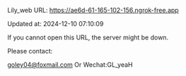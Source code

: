 Lily_web URL: https://ae6d-61-165-102-156.ngrok-free.app

Updated at: 2024-12-10 07:10:09

If you cannot open this URL, the server might be down.

Please contact: 

goley04@foxmail.com Or Wechat:GL_yeaH